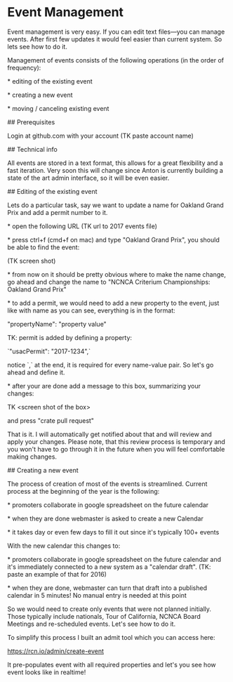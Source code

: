 # Event Management

Event management is very easy. If you can edit text files—you can manage events. After first few updates it would feel easier than current system. So lets see how to do it.



Management of events consists of the following operations \(in the order of frequency\):

\* editing of the existing event

\* creating a new event

\* moving / canceling existing event



\#\# Prerequisites

Login at github.com with your account \(TK paste account name\)



\#\# Technical info

All events are stored in a text format, this allows for a great flexibility and a fast iteration. Very soon this will change since Anton is currently building a state of the art admin interface, so it will be even easier.





\#\# Editing of the existing event



Lets do a particular task, say we want to update a name for Oakland Grand Prix and add a permit number to it.



\* open the following URL \(TK url to 2017 events file\)

\* press ctrl+f \(cmd+f on mac\) and type "Oakland Grand Prix", you should be able to find the event:

\(TK screen shot\)

\* from now on it should be pretty obvious where to make the name change, go ahead and change the name to "NCNCA Criterium Championships: Oakland Grand Prix"

\* to add a permit, we would need to add a new property to the event, just like with name as you can see, everything is in the format:



"propertyName": "property value"



TK: permit is added by defining a property:



\`"usacPermit": "2017-1234",\`



notice \`,\` at the end, it is required for every name-value pair. So let's go ahead and define it.

\* after your are done add a message to this box, summarizing your changes:

TK &lt;screen shot of the box&gt;

and press "crate pull request"



That is it. I will automatically get notified about that and will review and apply your changes. Please note, that this review process is temporary and you won't have to go through it in the future when you will feel comfortable making changes.



\#\# Creating a new event



The process of creation of most of the events is streamlined. Current process at the beginning of the year is the following:

\* promoters collaborate in google spreadsheet on the future calendar

\* when they are done webmaster is asked to create a new Calendar

\* it takes day or even few days to fill it out since it's typically 100+ events



With the new calendar this changes to:

\* promoters collaborate in google spreadsheet on the future calendar and it's immediately connected to a new system as a "calendar draft". \(TK: paste an example of that for 2016\)

\* when they are done, webmaster can turn that draft into a published calendar in 5 minutes! No manual entry is needed at this point



So we would need to create only events that were not planned initially. Those typically include nationals, Tour of California, NCNCA Board Meetings and re-scheduled events. Let's see how to do it.



To simplify this process I built an admit tool which you can access here:

https://rcn.io/admin/create-event



It pre-populates event with all required properties and let's you see how event looks like in realtime!



